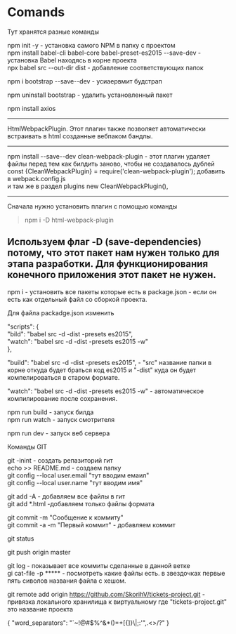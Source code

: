 # Comands
Тут хранятся разные команды



npm init -y  - установка самого NPM в папку с проектом </br>
npm install babel-cli babel-core babel-preset-es2015 --save-dev   - установка Babel находясь в корне проекта</br>
npx babel src --out-dir dist   - добавление соответствующих папок</br>

npm i bootstrap --save--dev   - усиаервмит будстрап </br>

npm uninstall bootstrap   -  удалить установленный пакет </br>


npm install axios

---------------------
HtmlWebpackPlugin. Этот плагин также позволяет автоматически встраивать в html созданные вебпаком бандлы.</br>


------
npm install --save--dev clean-webpack-plugin  - этот плагин удаляет файлы перед тем как билдить заново, чтобы не создавалось дублей
const {CleanWebpackPlugin} = require('clean-webpack-plugin');  добавить в webpack.config.js </br>
и там же в раздел  plugins    new CleanWebpackPlugin(), 


----
Сначала нужно установить плагин с помощью команды </br>

> npm i -D  html-webpack-plugin</br>

Используем флаг -D (save-dependencies) потому, что этот пакет нам нужен только для этапа разработки. Для функционирования конечного приложения этот пакет не нужен.</br>
-------------------



npm i   -  установить все пакеты которые есть в package.json - если он есть как отдельный файл со сборкой проекта.

Для файла packadge.json изменить


  "scripts": {</br>
    "bild": "babel src -d -dist -presets es2015",</br>
    "watch": "babel src -d -dist -presets es2015 -w"</br>
  },
 
"build": "babel src -d -dist -presets es2015",   -  "src" название папки в корне откуда будет браться код es2015 и "-dist" куда он будет компелироваться в старом формате.
 
 "watch": "babel src -d -dist -presets es2015 -w"  - автоматическое компилирование после сохранения. 


npm run build  - запуск  билда</br>
npm run watch - запуск смотрителя </br>

npm run dev  - запуск веб сервера</br>



Команды GIT

git -inint   - создать репазиторий гит</br>
echo >> README.md - создаем папку </br>
git config --local user.email "тут вводим емаил"</br>
git config --local user.name "тут вводим имя"</br>


git add -A  - добавляем все файлы в гит</br>
git add *.html   -добавляем только файлы формата </br>

git commit -m "Сообщение к коммиту"</br>
git commit -a -m "Первый коммит"  - добавляем коммит</br>

git status</br>




git push origin master

git log  - показывает все коммиты сделанные в данной ветке</br>
gi cat-file -p ***** - посмотреть какие файлы есть. в звездочках первые пять сиволов названия файла с хешом.</br>
 

git remote add origin https://github.com/SkorihV/tickets-project.git   - привязка локального хранилища к виртуальному где "tickets-project.git" это название проекта </br>


{
 	"word_separators": "`~!@#$%^&*()=+[{]}\\|;:'\",.<>/?"
}







